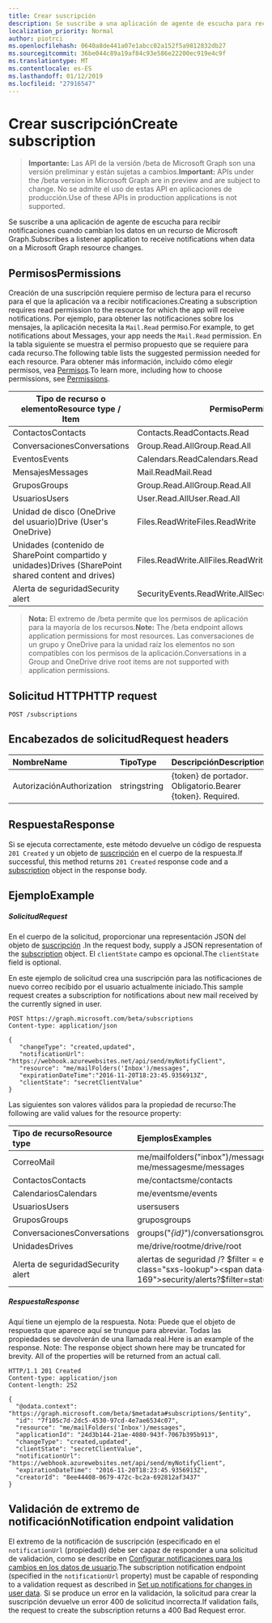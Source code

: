 ```yaml
---
title: Crear suscripción
description: Se suscribe a una aplicación de agente de escucha para recibir notificaciones cuando cambian los datos en un recurso de Microsoft Graph.
localization_priority: Normal
author: piotrci
ms.openlocfilehash: 0640a8de441a07e1abcc02a152f5a9812832db27
ms.sourcegitcommit: 36be044c89a19af84c93e586e22200ec919e4c9f
ms.translationtype: MT
ms.contentlocale: es-ES
ms.lasthandoff: 01/12/2019
ms.locfileid: "27916547"
---
```

# <a name="create-subscription"></a><span data-ttu-id="d103b-103">Crear suscripción</span><span class="sxs-lookup"><span data-stu-id="d103b-103">Create subscription</span></span>

> <span data-ttu-id="d103b-104">**Importante:** Las API de la versión /beta de Microsoft Graph son una versión preliminar y están sujetas a cambios.</span><span class="sxs-lookup"><span data-stu-id="d103b-104">**Important:** APIs under the /beta version in Microsoft Graph are in preview and are subject to change.</span></span> <span data-ttu-id="d103b-105">No se admite el uso de estas API en aplicaciones de producción.</span><span class="sxs-lookup"><span data-stu-id="d103b-105">Use of these APIs in production applications is not supported.</span></span>

<span data-ttu-id="d103b-106">Se suscribe a una aplicación de agente de escucha para recibir notificaciones cuando cambian los datos en un recurso de Microsoft Graph.</span><span class="sxs-lookup"><span data-stu-id="d103b-106">Subscribes a listener application to receive notifications when data on a Microsoft Graph resource changes.</span></span>

## <a name="permissions"></a><span data-ttu-id="d103b-107">Permisos</span><span class="sxs-lookup"><span data-stu-id="d103b-107">Permissions</span></span>

<span data-ttu-id="d103b-108">Creación de una suscripción requiere permiso de lectura para el recurso para el que la aplicación va a recibir notificaciones.</span><span class="sxs-lookup"><span data-stu-id="d103b-108">Creating a subscription requires read permission to the resource for which the app will receive notifications.</span></span> <span data-ttu-id="d103b-109">Por ejemplo, para obtener las notificaciones sobre los mensajes, la aplicación necesita la `Mail.Read` permiso.</span><span class="sxs-lookup"><span data-stu-id="d103b-109">For example, to get notifications about Messages, your app needs the `Mail.Read` permission.</span></span> <span data-ttu-id="d103b-110">En la tabla siguiente se muestra el permiso propuesto que se requiere para cada recurso.</span><span class="sxs-lookup"><span data-stu-id="d103b-110">The following table lists the suggested permission needed for each resource.</span></span> <span data-ttu-id="d103b-111">Para obtener más información, incluido cómo elegir permisos, vea [Permisos](/graph/permissions-reference).</span><span class="sxs-lookup"><span data-stu-id="d103b-111">To learn more, including how to choose permissions, see [Permissions](/graph/permissions-reference).</span></span>

| <span data-ttu-id="d103b-112">Tipo de recurso o elemento</span><span class="sxs-lookup"><span data-stu-id="d103b-112">Resource type / Item</span></span>        | <span data-ttu-id="d103b-113">Permiso</span><span class="sxs-lookup"><span data-stu-id="d103b-113">Permission</span></span>          |
|-----------------------------|---------------------|
| <span data-ttu-id="d103b-114">Contactos</span><span class="sxs-lookup"><span data-stu-id="d103b-114">Contacts</span></span>                    | <span data-ttu-id="d103b-115">Contacts.Read</span><span class="sxs-lookup"><span data-stu-id="d103b-115">Contacts.Read</span></span>       |
| <span data-ttu-id="d103b-116">Conversaciones</span><span class="sxs-lookup"><span data-stu-id="d103b-116">Conversations</span></span>               | <span data-ttu-id="d103b-117">Group.Read.All</span><span class="sxs-lookup"><span data-stu-id="d103b-117">Group.Read.All</span></span>      |
| <span data-ttu-id="d103b-118">Eventos</span><span class="sxs-lookup"><span data-stu-id="d103b-118">Events</span></span>                      | <span data-ttu-id="d103b-119">Calendars.Read</span><span class="sxs-lookup"><span data-stu-id="d103b-119">Calendars.Read</span></span>      |
| <span data-ttu-id="d103b-120">Mensajes</span><span class="sxs-lookup"><span data-stu-id="d103b-120">Messages</span></span>                    | <span data-ttu-id="d103b-121">Mail.Read</span><span class="sxs-lookup"><span data-stu-id="d103b-121">Mail.Read</span></span>           |
| <span data-ttu-id="d103b-122">Grupos</span><span class="sxs-lookup"><span data-stu-id="d103b-122">Groups</span></span>                      | <span data-ttu-id="d103b-123">Group.Read.All</span><span class="sxs-lookup"><span data-stu-id="d103b-123">Group.Read.All</span></span>      |
| <span data-ttu-id="d103b-124">Usuarios</span><span class="sxs-lookup"><span data-stu-id="d103b-124">Users</span></span>                       | <span data-ttu-id="d103b-125">User.Read.All</span><span class="sxs-lookup"><span data-stu-id="d103b-125">User.Read.All</span></span>       |
| <span data-ttu-id="d103b-126">Unidad de disco (OneDrive del usuario)</span><span class="sxs-lookup"><span data-stu-id="d103b-126">Drive  (User's OneDrive)</span></span>    | <span data-ttu-id="d103b-127">Files.ReadWrite</span><span class="sxs-lookup"><span data-stu-id="d103b-127">Files.ReadWrite</span></span>     |
| <span data-ttu-id="d103b-128">Unidades (contenido de SharePoint compartido y unidades)</span><span class="sxs-lookup"><span data-stu-id="d103b-128">Drives (SharePoint shared content and drives)</span></span> | <span data-ttu-id="d103b-129">Files.ReadWrite.All</span><span class="sxs-lookup"><span data-stu-id="d103b-129">Files.ReadWrite.All</span></span> |
| <span data-ttu-id="d103b-130">Alerta de seguridad</span><span class="sxs-lookup"><span data-stu-id="d103b-130">Security alert</span></span>              | <span data-ttu-id="d103b-131">SecurityEvents.ReadWrite.All</span><span class="sxs-lookup"><span data-stu-id="d103b-131">SecurityEvents.ReadWrite.All</span></span> |

> <span data-ttu-id="d103b-132">**Nota:** El extremo de /beta permite que los permisos de aplicación para la mayoría de los recursos.</span><span class="sxs-lookup"><span data-stu-id="d103b-132">**Note:** The /beta endpoint allows application permissions for most resources.</span></span> <span data-ttu-id="d103b-133">Las conversaciones de un grupo y OneDrive para la unidad raíz los elementos no son compatibles con los permisos de la aplicación.</span><span class="sxs-lookup"><span data-stu-id="d103b-133">Conversations in a Group and OneDrive drive root items are not supported with application permissions.</span></span>

## <a name="http-request"></a><span data-ttu-id="d103b-134">Solicitud HTTP</span><span class="sxs-lookup"><span data-stu-id="d103b-134">HTTP request</span></span>

<!-- { "blockType": "ignored" } -->

```http
POST /subscriptions
```

## <a name="request-headers"></a><span data-ttu-id="d103b-135">Encabezados de solicitud</span><span class="sxs-lookup"><span data-stu-id="d103b-135">Request headers</span></span>

| <span data-ttu-id="d103b-136">Nombre</span><span class="sxs-lookup"><span data-stu-id="d103b-136">Name</span></span>       | <span data-ttu-id="d103b-137">Tipo</span><span class="sxs-lookup"><span data-stu-id="d103b-137">Type</span></span> | <span data-ttu-id="d103b-138">Descripción</span><span class="sxs-lookup"><span data-stu-id="d103b-138">Description</span></span>|
|:-----------|:------|:----------|
| <span data-ttu-id="d103b-139">Autorización</span><span class="sxs-lookup"><span data-stu-id="d103b-139">Authorization</span></span>  | <span data-ttu-id="d103b-140">string</span><span class="sxs-lookup"><span data-stu-id="d103b-140">string</span></span>  | <span data-ttu-id="d103b-p104">{token} de portador. Obligatorio.</span><span class="sxs-lookup"><span data-stu-id="d103b-p104">Bearer {token}. Required.</span></span> |

## <a name="response"></a><span data-ttu-id="d103b-143">Respuesta</span><span class="sxs-lookup"><span data-stu-id="d103b-143">Response</span></span>

<span data-ttu-id="d103b-144">Si se ejecuta correctamente, este método devuelve un código de respuesta `201 Created` y un objeto de [suscripción](../resources/subscription.md) en el cuerpo de la respuesta.</span><span class="sxs-lookup"><span data-stu-id="d103b-144">If successful, this method returns `201 Created` response code and a [subscription](../resources/subscription.md) object in the response body.</span></span>

## <a name="example"></a><span data-ttu-id="d103b-145">Ejemplo</span><span class="sxs-lookup"><span data-stu-id="d103b-145">Example</span></span>

##### <a name="request"></a><span data-ttu-id="d103b-146">Solicitud</span><span class="sxs-lookup"><span data-stu-id="d103b-146">Request</span></span>

<span data-ttu-id="d103b-147">En el cuerpo de la solicitud, proporcionar una representación JSON del objeto de [suscripción](../resources/subscription.md) .</span><span class="sxs-lookup"><span data-stu-id="d103b-147">In the request body, supply a JSON representation of the [subscription](../resources/subscription.md) object.</span></span>
<span data-ttu-id="d103b-148">El `clientState` campo es opcional.</span><span class="sxs-lookup"><span data-stu-id="d103b-148">The `clientState` field is optional.</span></span>

<span data-ttu-id="d103b-149">En este ejemplo de solicitud crea una suscripción para las notificaciones de nuevo correo recibido por el usuario actualmente iniciado.</span><span class="sxs-lookup"><span data-stu-id="d103b-149">This sample request creates a subscription for notifications about new mail received by the currently signed in user.</span></span>
<!-- {
  "blockType": "request",
  "name": "create_subscription_from_subscriptions"
}-->

```http
POST https://graph.microsoft.com/beta/subscriptions
Content-type: application/json

{
   "changeType": "created,updated",
   "notificationUrl": "https://webhook.azurewebsites.net/api/send/myNotifyClient",
   "resource": "me/mailFolders('Inbox')/messages",
   "expirationDateTime":"2016-11-20T18:23:45.9356913Z",
   "clientState": "secretClientValue"
}
```

<span data-ttu-id="d103b-150">Las siguientes son valores válidos para la propiedad de recurso:</span><span class="sxs-lookup"><span data-stu-id="d103b-150">The following are valid values for the resource property:</span></span>

| <span data-ttu-id="d103b-151">Tipo de recurso</span><span class="sxs-lookup"><span data-stu-id="d103b-151">Resource type</span></span> | <span data-ttu-id="d103b-152">Ejemplos</span><span class="sxs-lookup"><span data-stu-id="d103b-152">Examples</span></span> |
|:------ |:----- |
|<span data-ttu-id="d103b-153">Correo</span><span class="sxs-lookup"><span data-stu-id="d103b-153">Mail</span></span>|<span data-ttu-id="d103b-154">me/mailfolders("inbox")/messages</span><span class="sxs-lookup"><span data-stu-id="d103b-154">me/mailfolders('inbox')/messages</span></span><br /><span data-ttu-id="d103b-155">me/messages</span><span class="sxs-lookup"><span data-stu-id="d103b-155">me/messages</span></span>|
|<span data-ttu-id="d103b-156">Contactos</span><span class="sxs-lookup"><span data-stu-id="d103b-156">Contacts</span></span>|<span data-ttu-id="d103b-157">me/contacts</span><span class="sxs-lookup"><span data-stu-id="d103b-157">me/contacts</span></span>|
|<span data-ttu-id="d103b-158">Calendarios</span><span class="sxs-lookup"><span data-stu-id="d103b-158">Calendars</span></span>|<span data-ttu-id="d103b-159">me/events</span><span class="sxs-lookup"><span data-stu-id="d103b-159">me/events</span></span>|
|<span data-ttu-id="d103b-160">Usuarios</span><span class="sxs-lookup"><span data-stu-id="d103b-160">Users</span></span>|<span data-ttu-id="d103b-161">users</span><span class="sxs-lookup"><span data-stu-id="d103b-161">users</span></span>|
|<span data-ttu-id="d103b-162">Grupos</span><span class="sxs-lookup"><span data-stu-id="d103b-162">Groups</span></span>|<span data-ttu-id="d103b-163">grupos</span><span class="sxs-lookup"><span data-stu-id="d103b-163">groups</span></span>|
|<span data-ttu-id="d103b-164">Conversaciones</span><span class="sxs-lookup"><span data-stu-id="d103b-164">Conversations</span></span>|<span data-ttu-id="d103b-165">groups("*{id}*")/conversations</span><span class="sxs-lookup"><span data-stu-id="d103b-165">groups('*{id}*')/conversations</span></span>|
|<span data-ttu-id="d103b-166">Unidades</span><span class="sxs-lookup"><span data-stu-id="d103b-166">Drives</span></span>|<span data-ttu-id="d103b-167">me/drive/root</span><span class="sxs-lookup"><span data-stu-id="d103b-167">me/drive/root</span></span>|
|<span data-ttu-id="d103b-168">Alerta de seguridad</span><span class="sxs-lookup"><span data-stu-id="d103b-168">Security alert</span></span>|<span data-ttu-id="d103b-169">alertas de seguridad /? $filter = estado eq 'New'</span><span class="sxs-lookup"><span data-stu-id="d103b-169">security/alerts?$filter=status eq ‘New’</span></span>|

##### <a name="response"></a><span data-ttu-id="d103b-170">Respuesta</span><span class="sxs-lookup"><span data-stu-id="d103b-170">Response</span></span>

<span data-ttu-id="d103b-p106">Aquí tiene un ejemplo de la respuesta. Nota: Puede que el objeto de respuesta que aparece aquí se trunque para abreviar. Todas las propiedades se devolverán de una llamada real.</span><span class="sxs-lookup"><span data-stu-id="d103b-p106">Here is an example of the response. Note: The response object shown here may be truncated for brevity. All of the properties will be returned from an actual call.</span></span>
<!-- {
  "blockType": "response",
  "truncated": true,
  "@odata.type": "microsoft.graph.subscription"
} -->

```http
HTTP/1.1 201 Created
Content-type: application/json
Content-length: 252

{
  "@odata.context": "https://graph.microsoft.com/beta/$metadata#subscriptions/$entity",
  "id": "7f105c7d-2dc5-4530-97cd-4e7ae6534c07",
  "resource": "me/mailFolders('Inbox')/messages",
  "applicationId": "24d3b144-21ae-4080-943f-7067b395b913",
  "changeType": "created,updated",
  "clientState": "secretClientValue",
  "notificationUrl": "https://webhook.azurewebsites.net/api/send/myNotifyClient",
  "expirationDateTime": "2016-11-20T18:23:45.9356913Z",
  "creatorId": "8ee44408-0679-472c-bc2a-692812af3437"
}
```

## <a name="notification-endpoint-validation"></a><span data-ttu-id="d103b-174">Validación de extremo de notificación</span><span class="sxs-lookup"><span data-stu-id="d103b-174">Notification endpoint validation</span></span>

<span data-ttu-id="d103b-175">El extremo de la notificación de suscripción (especificado en el `notificationUrl` (propiedad)) debe ser capaz de responder a una solicitud de validación, como se describe en [Configurar notificaciones para los cambios en los datos de usuario](/graph/webhooks#notification-endpoint-validation).</span><span class="sxs-lookup"><span data-stu-id="d103b-175">The subscription notification endpoint (specified in the `notificationUrl` property) must be capable of responding to a validation request as described in [Set up notifications for changes in user data](/graph/webhooks#notification-endpoint-validation).</span></span> <span data-ttu-id="d103b-176">Si se produce un error en la validación, la solicitud para crear la suscripción devuelve un error 400 de solicitud incorrecta.</span><span class="sxs-lookup"><span data-stu-id="d103b-176">If validation fails, the request to create the subscription returns a 400 Bad Request error.</span></span>

<!-- uuid: 8fcb5dbc-d5aa-4681-8e31-b001d5168d79
2015-10-25 14:57:30 UTC -->
<!-- {
  "type": "#page.annotation",
  "description": "Create subscription",
  "keywords": "",
  "section": "documentation",
  "tocPath": ""
}-->
